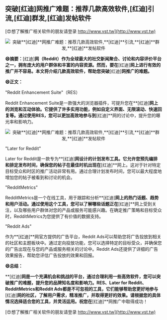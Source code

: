 ## **突破**[红迪]**网推广难题：推荐几款高效软件,**[红迪]**引流,**[红迪]**群发,**[红迪]**发帖软件**

[😍想了解推广相关软件的朋友请登录 http://www.vst.tw](http://www.vst.tw)

 <center><img src="https://vst.tw/MP4/tuiguang/png/1.png" alt="突破**[红迪]**网推广难题：推荐几款高效软件,**[红迪]**引流,**[红迪]**群发,**[红迪]**发帖软件"></center>

**😄摘要：**[红迪]**网（Reddit）作为全球最大的社交新闻聚合、讨论和内容评价平台之一，拥有庞大的用户群体和丰富的内容资源。然而，要在**[红迪]**网上进行有效的推广并不容易。本文将介绍几款高效软件，帮助您突破**[红迪]**网推广的难题。**

**😄正文：**

"Reddit Enhancement Suite"（RES）

Reddit Enhancement Suite是一款强大的浏览器插件，可提升您在**[红迪]**网上的浏览和互动体验。它提供了许多实用功能，例如自定义界面、无限滚动、快速回复等。通过使用RES，您可以更加高效地参与到**[红迪]**网的讨论中，提升您的曝光率和影响力。

 <center><img src="https://vst.tw/MP4/tuiguang/png/8.png" alt="突破**[红迪]**网推广难题：推荐几款高效软件,**[红迪]**引流,**[红迪]**群发,**[红迪]**发帖软件"></center>

"Later for Reddit"

Later for Reddit是一款专为**[红迪]**网设计的计划发布工具。它允许您预先编排和排定发布时间，确保您的帖子在最佳时机出现在**[红迪]**网上。这对于针对特定目标受众和时区的推广活动非常有用。通过合理计划发布时间，您可以最大程度地增加您的帖子被看到和讨论的机会。

"RedditMetrics"

RedditMetrics是一个在线工具，用于跟踪和分析**[红迪]**网上的热门话题、趋势和用户活动。通过使用这个工具，您可以了解哪些话题正在**[红迪]**网上受到关注，以及哪些用户群体对您的产品或服务可能感兴趣。在确定推广策略和目标受众时，RedditMetrics为您提供了有价值的数据支持。

"Reddit Ads"

作为**[红迪]**网官方提供的广告平台，Reddit Ads可以帮助您将广告投放到相关的社区和主题板块中。通过定向投放功能，您可以选择特定的目标受众，并确保您的广告出现在与您的产品或服务相关的讨论中。Reddit Ads还提供了详细的广告效果报告，帮助您评估广告投放的效果和回报。

**😄总结：**

**[红迪]**网是一个充满机会和挑战的平台，通过合理利用一些高效软件，您可以突破推广的难题，提升您的品牌知名度和影响力。RES、Later for Reddit、RedditMetrics和Reddit Ads都是不可忽视的工具，它们能够帮助您更好地参与**[红迪]**网的社区，了解用户需求，精准推广，并取得更好的效果。请根据您的具体情况选择适合您的工具，并灵活运用。祝您在**[红迪]**网推广中取得成功！

[😍想了解推广相关软件的朋友请登录 http://www.vst.tw](http://www.vst.tw)



